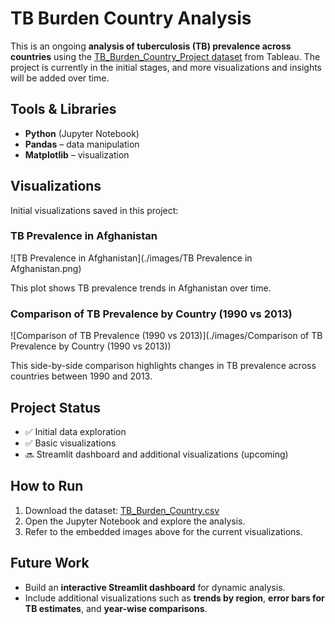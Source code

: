 # TB Burden Country Analysis

This is an ongoing **analysis of tuberculosis (TB) prevalence across countries** using the [TB_Burden_Country_Project dataset](https://public.tableau.com/app/sample-data/TB_Burden_Country.csv) from Tableau. The project is currently in the initial stages, and more visualizations and insights will be added over time.

## Tools & Libraries

- **Python** (Jupyter Notebook)  
- **Pandas** – data manipulation  
- **Matplotlib** – visualization  

## Visualizations

Initial visualizations saved in this project:

### TB Prevalence in Afghanistan

![TB Prevalence in Afghanistan](./images/TB Prevalence in Afghanistan.png)

This plot shows TB prevalence trends in Afghanistan over time.

### Comparison of TB Prevalence by Country (1990 vs 2013)

![Comparison of TB Prevalence (1990 vs 2013)](./images/Comparison of TB Prevalence by Country (1990 vs 2013))

This side-by-side comparison highlights changes in TB prevalence across countries between 1990 and 2013.

## Project Status

- ✅ Initial data exploration  
- ✅ Basic visualizations  
- 🔜 Streamlit dashboard and additional visualizations (upcoming)  

## How to Run

1. Download the dataset: [TB_Burden_Country.csv](https://public.tableau.com/app/sample-data/TB_Burden_Country.csv)  
2. Open the Jupyter Notebook and explore the analysis.  
3. Refer to the embedded images above for the current visualizations.

## Future Work

- Build an **interactive Streamlit dashboard** for dynamic analysis.  
- Include additional visualizations such as **trends by region**, **error bars for TB estimates**, and **year-wise comparisons**.  